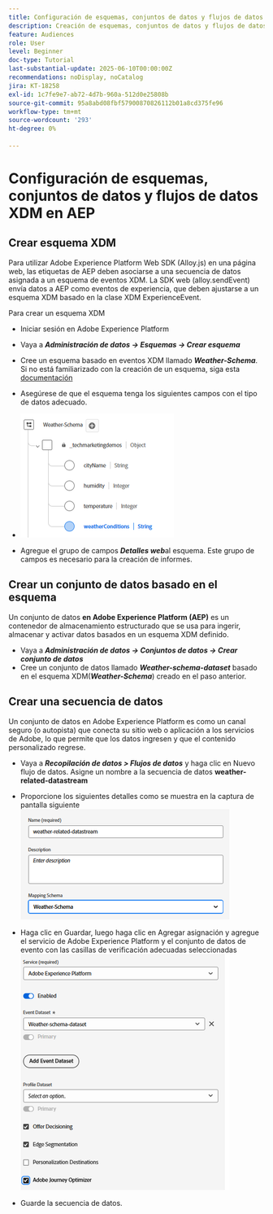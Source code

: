 ```yaml
---
title: Configuración de esquemas, conjuntos de datos y flujos de datos XDM en AEP
description: Creación de esquemas, conjuntos de datos y flujos de datos XDM
feature: Audiences
role: User
level: Beginner
doc-type: Tutorial
last-substantial-update: 2025-06-10T00:00:00Z
recommendations: noDisplay, noCatalog
jira: KT-18258
exl-id: 1c7fe9e7-ab72-4d7b-960a-512d0e25808b
source-git-commit: 95a8abd08fbf57900870826112b01a8cd375fe96
workflow-type: tm+mt
source-wordcount: '293'
ht-degree: 0%

---
```


# Configuración de esquemas, conjuntos de datos y flujos de datos XDM en AEP

## Crear esquema XDM

Para utilizar Adobe Experience Platform Web SDK (Alloy.js) en una página web, las etiquetas de AEP deben asociarse a una secuencia de datos asignada a un esquema de eventos XDM. La SDK web (alloy.sendEvent) envía datos a AEP como eventos de experiencia, que deben ajustarse a un esquema XDM basado en la clase XDM ExperienceEvent.

Para crear un esquema XDM

- Iniciar sesión en Adobe Experience Platform
- Vaya a _&#x200B;**Administración de datos -> Esquemas -> Crear esquema**&#x200B;_

- Cree un esquema basado en eventos XDM llamado **_Weather-Schema_**. Si no está familiarizado con la creación de un esquema, siga esta [documentación](https://experienceleague.adobe.com/es/docs/experience-platform/xdm/tutorials/create-schema-ui)


- Asegúrese de que el esquema tenga los siguientes campos con el tipo de datos adecuado.

- ![esquema meteorológico](assets/weather-schema.png)

- Agregue el grupo de campos _&#x200B;**Detalles web**&#x200B;_ al esquema. Este grupo de campos es necesario para la creación de informes.

## Crear un conjunto de datos basado en el esquema

Un conjunto de datos **en Adobe Experience Platform (AEP)** es un contenedor de almacenamiento estructurado que se usa para ingerir, almacenar y activar datos basados en un esquema XDM definido.

- Vaya a _&#x200B;**Administración de datos -> Conjuntos de datos -> Crear conjunto de datos**&#x200B;_
- Cree un conjunto de datos llamado **_Weather-schema-dataset_** basado en el esquema XDM(_&#x200B;**Weather-Schema**&#x200B;_) creado en el paso anterior.


## Crear una secuencia de datos

Un conjunto de datos en Adobe Experience Platform es como un canal seguro (o autopista) que conecta su sitio web o aplicación a los servicios de Adobe, lo que permite que los datos ingresen y que el contenido personalizado regrese.

- Vaya a _&#x200B;**Recopilación de datos > Flujos de datos**&#x200B;_ y haga clic en Nuevo flujo de datos. Asigne un nombre a la secuencia de datos **weather-related-datastream**


- Proporcione los siguientes detalles como se muestra en la captura de pantalla siguiente
  ![secuencia de datos](assets/datastream.png)
- Haga clic en Guardar, luego haga clic en Agregar asignación y agregue el servicio de Adobe Experience Platform y el conjunto de datos de evento con las casillas de verificación adecuadas seleccionadas
  ![asignación de secuencia de datos](assets/datastream-service.png)

- Guarde la secuencia de datos.
